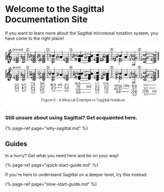 # Welcome to the Sagittal Documentation Site

If you want to learn more about the Sagittal microtonal notation system, you have come to the right place!

![](.gitbook/assets/fig6.gif)

### Still unsure about using Sagittal? Get acquainted here.

{% page-ref page="why-sagittal.md" %}

## Guides

In a hurry? Get what you need here and be on your way!

{% page-ref page="quick-start-guide.md" %}

If you're here to understand Sagittal on a deeper level, try this instead:

{% page-ref page="slow-start-guide.md" %}





